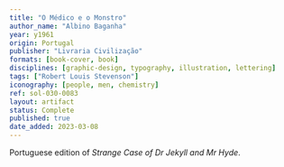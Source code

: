 ```yaml
---
title: "O Médico e o Monstro"
author_name: "Albino Baganha"
year: y1961
origin: Portugal
publisher: "Livraria Civilização"
formats: [book-cover, book]
disciplines: [graphic-design, typography, illustration, lettering]
tags: ["Robert Louis Stevenson"]
iconography: [people, men, chemistry]
ref: sol-030-0083
layout: artifact
status: Complete
published: true
date_added: 2023-03-08
---
```


Portuguese edition of _Strange Case of Dr Jekyll and Mr Hyde_.

